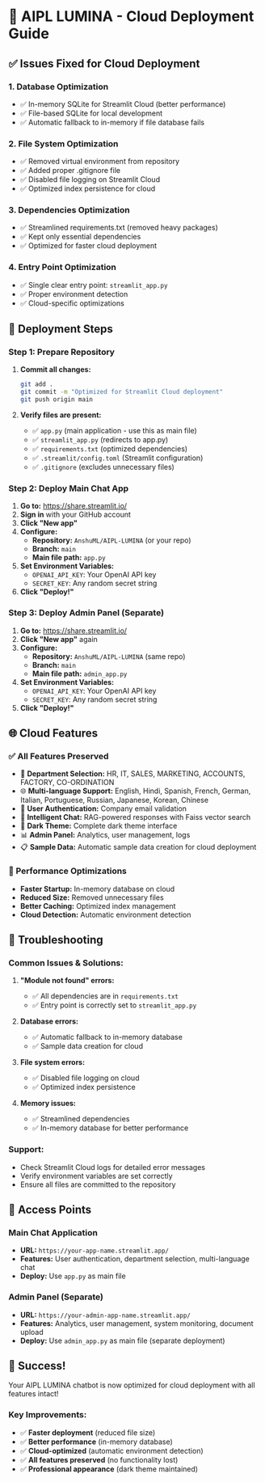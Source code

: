 # 🚀 AIPL LUMINA - Cloud Deployment Guide

## ✅ Issues Fixed for Cloud Deployment

### 1. **Database Optimization**
- ✅ In-memory SQLite for Streamlit Cloud (better performance)
- ✅ File-based SQLite for local development
- ✅ Automatic fallback to in-memory if file database fails

### 2. **File System Optimization**
- ✅ Removed virtual environment from repository
- ✅ Added proper .gitignore file
- ✅ Disabled file logging on Streamlit Cloud
- ✅ Optimized index persistence for cloud

### 3. **Dependencies Optimization**
- ✅ Streamlined requirements.txt (removed heavy packages)
- ✅ Kept only essential dependencies
- ✅ Optimized for faster cloud deployment

### 4. **Entry Point Optimization**
- ✅ Single clear entry point: `streamlit_app.py`
- ✅ Proper environment detection
- ✅ Cloud-specific optimizations

## 🚀 Deployment Steps

### Step 1: Prepare Repository
1. **Commit all changes:**
   ```bash
   git add .
   git commit -m "Optimized for Streamlit Cloud deployment"
   git push origin main
   ```

2. **Verify files are present:**
   - ✅ `app.py` (main application - use this as main file)
   - ✅ `streamlit_app.py` (redirects to app.py)
   - ✅ `requirements.txt` (optimized dependencies)
   - ✅ `.streamlit/config.toml` (Streamlit configuration)
   - ✅ `.gitignore` (excludes unnecessary files)

### Step 2: Deploy Main Chat App
1. **Go to:** https://share.streamlit.io/
2. **Sign in** with your GitHub account
3. **Click "New app"**
4. **Configure:**
   - **Repository:** `AnshuML/AIPL-LUMINA` (or your repo)
   - **Branch:** `main`
   - **Main file path:** `app.py`
5. **Set Environment Variables:**
   - `OPENAI_API_KEY`: Your OpenAI API key
   - `SECRET_KEY`: Any random secret string
6. **Click "Deploy!"**

### Step 3: Deploy Admin Panel (Separate)
1. **Go to:** https://share.streamlit.io/
2. **Click "New app"** again
3. **Configure:**
   - **Repository:** `AnshuML/AIPL-LUMINA` (same repo)
   - **Branch:** `main`
   - **Main file path:** `admin_app.py`
4. **Set Environment Variables:**
   - `OPENAI_API_KEY`: Your OpenAI API key
   - `SECRET_KEY`: Any random secret string
5. **Click "Deploy!"**

## 🌐 Cloud Features

### ✅ All Features Preserved
- 🏢 **Department Selection:** HR, IT, SALES, MARKETING, ACCOUNTS, FACTORY, CO-ORDINATION
- 🌐 **Multi-language Support:** English, Hindi, Spanish, French, German, Italian, Portuguese, Russian, Japanese, Korean, Chinese
- 🔐 **User Authentication:** Company email validation
- 💬 **Intelligent Chat:** RAG-powered responses with Faiss vector search
- 🎨 **Dark Theme:** Complete dark theme interface
- 📊 **Admin Panel:** Analytics, user management, logs
- 📋 **Sample Data:** Automatic sample data creation for cloud deployment

### 🚀 Performance Optimizations
- **Faster Startup:** In-memory database on cloud
- **Reduced Size:** Removed unnecessary files
- **Better Caching:** Optimized index management
- **Cloud Detection:** Automatic environment detection

## 🔧 Troubleshooting

### Common Issues & Solutions:

1. **"Module not found" errors:**
   - ✅ All dependencies are in `requirements.txt`
   - ✅ Entry point is correctly set to `streamlit_app.py`

2. **Database errors:**
   - ✅ Automatic fallback to in-memory database
   - ✅ Sample data creation for cloud

3. **File system errors:**
   - ✅ Disabled file logging on cloud
   - ✅ Optimized index persistence

4. **Memory issues:**
   - ✅ Streamlined dependencies
   - ✅ In-memory database for better performance

### Support:
- Check Streamlit Cloud logs for detailed error messages
- Verify environment variables are set correctly
- Ensure all files are committed to the repository

## 📱 Access Points

### Main Chat Application
- **URL:** `https://your-app-name.streamlit.app/`
- **Features:** User authentication, department selection, multi-language chat
- **Deploy:** Use `app.py` as main file

### Admin Panel (Separate)
- **URL:** `https://your-admin-app-name.streamlit.app/`
- **Features:** Analytics, user management, system monitoring, document upload
- **Deploy:** Use `admin_app.py` as main file (separate deployment)

## 🎉 Success!

Your AIPL LUMINA chatbot is now optimized for cloud deployment with all features intact!

### Key Improvements:
- ✅ **Faster deployment** (reduced file size)
- ✅ **Better performance** (in-memory database)
- ✅ **Cloud-optimized** (automatic environment detection)
- ✅ **All features preserved** (no functionality lost)
- ✅ **Professional appearance** (dark theme maintained)
